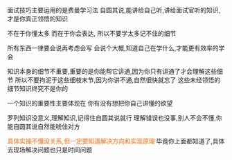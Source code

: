 面试技巧主要运用的是费曼学习法
自圆其说,能讲给自己听,讲给面试官听的知识,才是你真正领悟的知识

不在于你懂太多
而在于你会表达,
所以不要学太多记不住的细节

所有东西一律要会说再考虑会写
会说个大概,知道自己在学什么,才能更有效率的学会

知识本身的细节不重要,重要的是你能帮它讲通,因为你只有讲通了才会理解这些细节
所以不要拘泥于这些细枝末节,因为你讲不通,自然很快就忘了
这些未经领悟的细节知识终究不是你的


一个知识的重要性主要体现在
你有没有想把你自己讲懂的欲望


罗列知识没意义,理解知识,记得住自圆其说就行
理解错误也没事,别人不会不懂,你能自圆其说自然能唬住对方

<font color=#F09B59 style=" font-weight:bold;">具体实操不懂没关系,但一定要知道解决方向和实现原理
</font>
毕竟你上面都知道了,具体去现场解决问题也只是时间问题